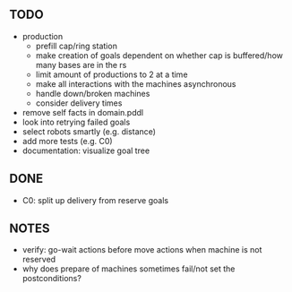 ## TODO
* production
  * prefill cap/ring station
  * make creation of goals dependent on whether cap is buffered/how many bases are in the rs
  * limit amount of productions to 2 at a time
  * make all interactions with the machines asynchronous
  * handle down/broken machines
  * consider delivery times
* remove self facts in domain.pddl
* look into retrying failed goals
* select robots smartly (e.g. distance)
* add more tests (e.g. C0)
* documentation: visualize goal tree

## DONE
* C0: split up delivery from reserve goals

## NOTES
* verify: go-wait actions before move actions when machine is not reserved
* why does prepare of machines sometimes fail/not set the postconditions?
